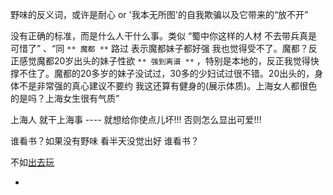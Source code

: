
野味的反义词，或许是耐心 or '我本无所图'的自我欺骗以及它带来的“放不开”


没有正确的标准，而是什么人干什么事。类似 “蜀中你这样的人材 不去带兵真是可惜了” 、“同 ` ** 魔都 ** ` 路过 表示魔都妹子都好强 我也觉得受不了。魔都？反正感觉魔都20岁出头的妹子性欲 `** 强到离谱 **` ，特别是本地的，反正我觉得快撑不住了。魔都的20多岁的妹子没试过，30多的少妇试过很不错。20出头的，身体不是非常强的真心建议不要约 我这还算有健身的(展示体质)。上海女人都很色的是吗？上海女生很有气质”

上海人 就干上海事 ---- 就想给你使点儿坏!!! 否则怎么显出可爱!!!



谁看书？如果没有野味 看半天没觉出好 谁看书？

不如[出去玩](http://weibo.com/2057592134/F0nK9oh8B)

-
